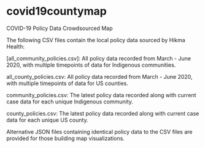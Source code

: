 # covid19countymap
COVID-19 Policy Data Crowdsourced Map

The following CSV files contain the local policy data sourced by Hikma Health:

[all_community_policies.csv]: All policy data recorded from March - June 2020, with multiple timepoints of data for Indigenous communities.

all_county_policies.csv: All policy data recorded from March - June 2020, with multiple timepoints of data for US counties.

community_policies.csv: The latest policy data recorded along with current case data for each unique Indigenous community.

county_policies.csv: The latest policy data recorded along with current case data for each unique US county.

Alternative JSON files containing identical policy data to the CSV files are provided for those building map visualizations.
